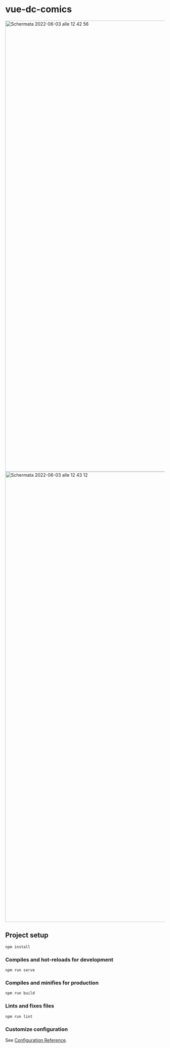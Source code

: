 # vue-dc-comics

<img width="1426" alt="Schermata 2022-06-03 alle 12 42 56" src="https://user-images.githubusercontent.com/95136261/171841125-1f0386c1-94a7-4fd6-aa5c-94c1c29d052b.png">
<img width="1424" alt="Schermata 2022-06-03 alle 12 43 12" src="https://user-images.githubusercontent.com/95136261/171841159-1417b034-9eff-41c1-945c-9bedc152447f.png">

## Project setup
```
npm install
```

### Compiles and hot-reloads for development
```
npm run serve
```

### Compiles and minifies for production
```
npm run build
```

### Lints and fixes files
```
npm run lint
```

### Customize configuration
See [Configuration Reference](https://cli.vuejs.org/config/).
